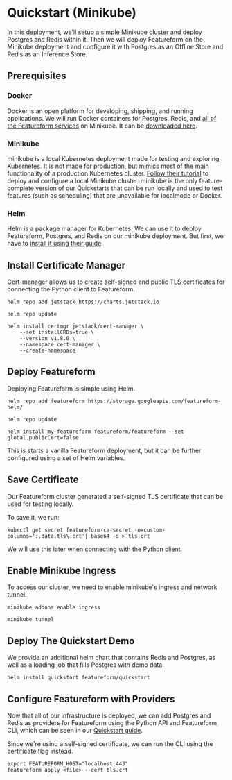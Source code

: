 # Quickstart (Minikube)

In this deployment, we'll setup a simple Minikube cluster and deploy Postgres and Redis within it. Then we will deploy Featureform on the Minikube deployment and configure it with Postgres as an Offline Store and Redis as an Inference Store.

## Prerequisites

### Docker

Docker is an open platform for developing, shipping, and running applications. We will run Docker containers for Postgres, Redis, and [all of the Featureform services](../system-architecture.md) on Minikube. It can be [downloaded here](https://docs.docker.com/get-docker/).

### Minikube

minikube is a local Kubernetes deployment made for testing and exploring Kubernetes. It is not made for production, but mimics most of the main functionality of a production Kubernetes cluster. [Follow their tutorial](https://minikube.sigs.k8s.io/docs/start/) to deploy and configure a local Minikube cluster. minikube is the only feature-complete version of our Quickstarts that can be run locally and used to test features (such as scheduling) that are unavailable for localmode or Docker.

### Helm

Helm is a package manager for Kubernetes. We can use it to deploy Featureform, Postgres, and Redis on our minikube deployment. But first, we have to [install it using their guide](https://helm.sh/docs/intro/quickstart/).

## Install Certificate Manager

Cert-manager allows us to create self-signed and public TLS certificates for connecting the Python client to Featureform.

```
helm repo add jetstack https://charts.jetstack.io
```

```
helm repo update
```

```
helm install certmgr jetstack/cert-manager \
    --set installCRDs=true \
    --version v1.8.0 \
    --namespace cert-manager \
    --create-namespace
```

## Deploy Featureform

Deploying Featureform is simple using Helm.

```
helm repo add featureform https://storage.googleapis.com/featureform-helm/
```

```
helm repo update
```

```
helm install my-featureform featureform/featureform --set global.publicCert=false
```

This is starts a vanilla Featureform deployment, but it can be further configured using a set of Helm variables.

## Save Certificate

Our Featureform cluster generated a self-signed TLS certificate that can be used for testing locally.&#x20;

To save it, we run:

```
kubectl get secret featureform-ca-secret -o=custom-columns=':.data.tls\.crt'| base64 -d > tls.crt
```

We will use this later when connecting with the Python client.

## Enable Minikube Ingress

To access our cluster, we need to enable minikube's ingress and network tunnel.&#x20;

```
minikube addons enable ingress
```

```
minikube tunnel
```

## Deploy The Quickstart Demo

We provide an additional helm chart that contains Redis and Postgres, as well as a loading job that fills Postgres with demo data.&#x20;

```
helm install quickstart featureform/quickstart
```

## Configure Featureform with Providers

Now that all of our infrastructure is deployed, we can add Postgres and Redis as providers for Featureform using the Python API and Featureform CLI, which can be seen in our [Quickstart guide](../deployment/kubernetes.md#step-5-register-providers).

Since we're using a self-signed certificate, we can run the CLI using the certificate flag instead.

```
export FEATUREFORM_HOST="localhost:443"
featureform apply <file> --cert tls.crt
```
